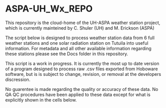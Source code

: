 # ASPA-UH_Wx_REPO
This repository is the cloud-home of the UH-ASPA weather station project, which is currently mainteined by C. Shuler (UH) and M. Erickson (ASPA)

The script below is designed to process weather station data from 6 full weather stations and one solar radiation station on Tutuila into useful information. For metadata and all other available information regarding these stations please see the Docs folder in this repository.

This script is a work in progress. It is currently the most up to date version of a program designed to process raw .csv files exported from Hoboware software, but is is subject to change, revision, or removal at the developers discression.

No guarentee is made regarding the quality or accuracy of these data. No QA QC procedures have been applied to these data except for what is explicitly shown in the cells below.
